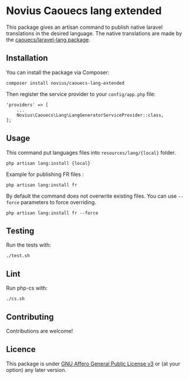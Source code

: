 # Novius Caouecs lang extended

This package gives an artisan command to publish native laravel translations in the desired language.
The native translations are made by the [caouecs/laravel-lang package](https://github.com/caouecs/Laravel-lang).

## Installation

You can install the package via Composer:

```
composer install novius/caouecs-lang-extended
```

Then register the service provider to your `config/app.php` file:

```php?start_inline=1
'providers' => [
    ...
    Novius\Caouecs\Lang\LangGeneratorServiceProvider::class,
];
```

## Usage

This command put languages files into `resources/lang/{local}` folder. 

```
php artisan lang:install {local}
```

Example for publishing FR files : 

```
php artisan lang:install fr
```

By default the command does not overwrite existing files. You can use `--force` parameters to force overriding.

```
php artisan lang:install fr --force
```

## Testing

Run the tests with:

```
./test.sh
```


## Lint

Run php-cs with:

```
./cs.sh
```

## Contributing

Contributions are welcome!

## Licence

This package is under [GNU Affero General Public License v3](http://www.gnu.org/licenses/agpl-3.0.html) or (at your option) any later version.